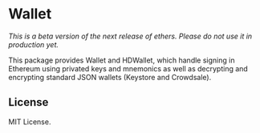Wallet
======

*This is a beta version of the next release of ethers. Please do not use it in production yet.*

This package provides Wallet and HDWallet, which handle signing in
Ethereum using privated keys and mnemonics as well as decrypting and
encrypting standard JSON wallets (Keystore and Crowdsale).

License
-------

MIT License.
